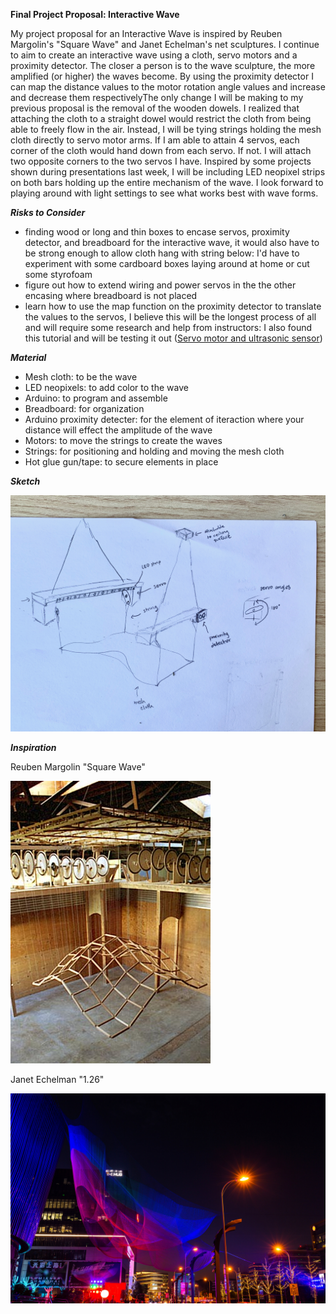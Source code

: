 **Final Project Proposal: Interactive Wave**

My project proposal for an Interactive Wave is inspired by Reuben Margolin's "Square Wave" and Janet Echelman's net sculptures. I continue to aim to create an interactive wave using a cloth, servo motors and a proximity detector. The closer a person is to the wave sculpture, the more amplified (or higher) the waves become. By using the proximity detector I can map the distance values to the motor rotation angle values and increase and decrease them respectivelyThe only change I will be making to my previous proposal is the removal of the wooden dowels. I realized that attaching the cloth to a straight dowel would restrict the cloth from being able to freely flow in the air. Instead, I will be tying strings holding the mesh cloth directly to servo motor arms. If I am able to attain 4 servos, each corner of the cloth would hand down from each servo. If not. I will attach two opposite corners to the two servos I have. Inspired by some projects shown during presentations last week, I will be including LED neopixel strips on both bars holding up the entire mechanism of the wave. I look forward to playing around with light settings to see what works best with wave forms. 

***Risks to Consider***
- finding wood or long and thin boxes to encase servos, proximity detector, and breadboard for the interactive wave, it would also have to be strong enough to allow cloth hang with string below: I'd have to experiment with some cardboard boxes laying around at home or cut some styrofoam
- figure out how to extend wiring and power servos in the the other encasing where breadboard is not placed 
- learn how to use the map function on the proximity detector to translate the values to the servos, I believe this will be the longest process of all and will require some research and help from instructors:  I also found this tutorial and will be testing it out ([Servo motor and ultrasonic sensor](https://create.arduino.cc/projecthub/ryujenny3/servo-motor-ultrasonic-sensor-f951fe))

***Material***

- Mesh cloth: to be the wave
- LED neopixels: to add color to the wave
- Arduino: to program and assemble 
- Breadboard: for organization 
- Arduino proximity detecter: for the element of iteraction where your distance will effect the amplitude of the wave
- Motors: to move the strings to create the waves
- Strings: for positioning and holding and moving the mesh cloth
- Hot glue gun/tape: to secure elements in place

***Sketch***

![](sketch.jpeg)

***Inspiration***

Reuben Margolin "Square Wave" 

![](margolin.jpg)

Janet Echelman "1.26" 

![](echelman.jpg)


